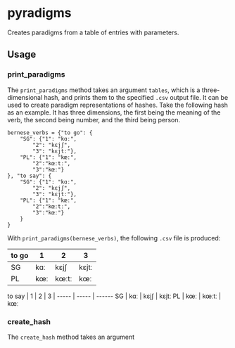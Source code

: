 # pyradigms

Creates paradigms from a table of entries with parameters.

## Usage

### print_paradigms
The `print_paradigms` method takes an argument `tables`, which is a three-dimensional hash, and prints them to the specified `.csv` output file.
It can be used to create paradigm representations of hashes.
Take the following hash as an example.
It has three dimensions, the first being the meaning of the verb, the second being number, and the third being person.

```
bernese_verbs = {"to go": {
    "SG": {"1": "kɑː",
        "2": "kɛjʃ",
        "3": "kɛjtː"},
    "PL": {"1": "kœː",
        "2":"kœːtː",
        "3":"kœː"}
}, "to say": {
    "SG": {"1": "kɑː",
        "2": "kɛjʃ",
        "3": "kɛjtː"},
    "PL": {"1": "kœː",
        "2":"kœːtː",
        "3":"kœː"}
    }
}
```
With `print_paradigms(bernese_verbs)`, the following `.csv` file is produced:

| to go | 1  | 2  | 3  
| ----- | ----- | ----  | ----
| SG | kɑː | kɛjʃ | kɛjtː
| PL | kœː | kœːtː | kœː

to say | 1 | 2 | 3
| ----- | ----- | ------
SG | kɑː | kɛjʃ | kɛjtː
PL | kœː | kœːtː | kœː

### create_hash
The `create_hash` method takes an argument